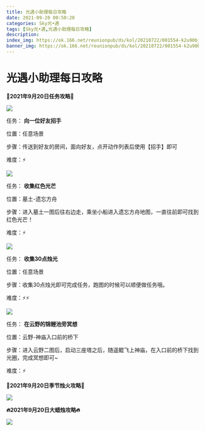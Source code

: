 ```yaml
---
title: 光遇小助理每日攻略
date: 2021-09-20 00:50:20
categories: Sky光•遇
tags: [Sky光•遇,光遇小助理每日攻略]
description: 
index_img: https://ok.166.net/reunionpub/ds/kol/20210722/001554-k2u90bj7ay.png?imageView&thumbnail=600x0&type=jpg
banner_img: https://ok.166.net/reunionpub/ds/kol/20210722/001554-k2u90bj7ay.png?imageView&thumbnail=600x0&type=jpg
---
```

# 光遇小助理每日攻略
**👑2021年9月20日任务攻略👑**

![](https://ok.166.net/reunionpub/ds/kol/20210920/002504-nuk2g1bo8e.png)

任务： **向一位好友招手**

位置：任意场景

步骤：传送到好友的房间，面向好友，点开动作列表后使用【招手】即可

难度：⚡

![](https://ok.166.net/reunionpub/ds/kol/20210920/002540-4mfqzo9yrb.png)

任务： **收集红色光芒**

位置：墓土-遗忘方舟

步骤：进入墓土一图后往右边走，乘坐小船进入遗忘方舟地图，一直往前即可找到红色光芒！

难度：⚡

![](https://ok.166.net/reunionpub/ds/kol/20210920/002614-ryvkh6fuwc.png)

任务： **收集30点烛光**

位置：任意场景

步骤：收集30点烛光即可完成任务，跑图的时候可以顺便做任务哦。

难度：⚡⚡

![](https://ok.166.net/reunionpub/ds/kol/20210920/002656-w1oupqknrc.png)

任务： **在云野的锦鲤池旁冥想**

位置：云野-神庙入口前的桥下

步骤：进入云野二图后，启动三座塔之后，随遥鲲飞上神庙，在入口前的桥下找到光圈，完成冥想即可~

难度：⚡

  

 **🌹2021年9月20日季节烛火攻略🌹**

![](https://ok.166.net/reunionpub/ds/kol/20210920/002231-as3vg4ensu.png)

  

 **🔥2021年9月20日大蜡烛攻略🔥**

![](https://ok.166.net/reunionpub/ds/kol/20210920/002137-0lc2uqvbry.png)

  

